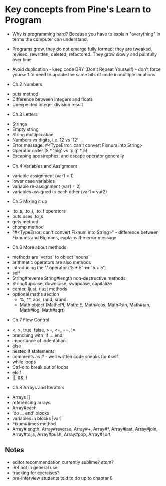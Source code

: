 Key concepts from Pine's Learn to Program
=========

* Why is programming hard?  Because you have to explain "everything" in terms the computer can understand.

* Programs grow, they do not emerge fully formed; they are tweaked, revised, rewritten, deleted, refactored.  They grow slowly and painfully over time

* Avoid duplication - keep code DRY (Don't Repeat Yourself) - don't force yourself to need to update the same bits of code in multiple locations

* Ch.2 Numbers
 - puts method
 - Difference between integers and floats
 - Unexpected integer division result

* Ch.3 Letters
 - Strings
 - Empty string
 - String multiplication
 - Numbers vs digits, i.e. 12 vs '12'
 - Error message: #<TypeError: can't convert Fixnum into String>
 - Operator order (5 * 'pig' vs 'pig' * 5)
 - Escaping apostrophes, and escape operator generally

* Ch.4 Variables and Assignment

 - variable assignment (var1 = 1)
 - lower case variables
 - variable re-assignment (var1 = 2)
 - variables assigned to each other (var1 = var2)

* Ch.5 Mixing it up

 - .to_s, .to_i, .to_f operators
 - puts uses .to_s
 - gets method
 - chomp method
 - "#<TypeError: can't convert Fixnum into String>" - difference between Fixnums and Bignums, explains the error message

* Ch.6 More about methods

 - methods are 'verbs' to object 'nouns'
 - arithmetic operators are also methods
 - introducing the '.' operator ('5 + 5' <=> '5.+ 5')
 - self
 - String#reverse String#length non-destructive methods
 - String#upcase, downcase, swapcase, capitalize
 - center, ljust, rjust methods
 - optional maths section
   - %, \*\*, abs, rand, srand
   - Math object (Math::PI, Math::E, Math#cos, Math#sin, Math#tan, Math#log, Math#sqrt)

* Ch.7 Flow Control

 - <, >, true, false, >=, <=, ==, !=
 - branching with 'if ... end'
 - importance of indentation
 - else
 - nested if statements
 - comments as # - well written code speaks for itself
 - while loops
 - Ctrl-c to break out of loops
 - elsif
 - ||, &&, !

* Ch.8 Arrays and Iterators

 - Arrays []
 - referencing arrays
 - Array#each
 - 'do ... end' blocks
 - variables in blocks |var|
 - Fixum#times method
 - Array#length, Array#reverse, Array#+, Array#\*, Array#last, Array#join, Array#to_s, Array#push, Array#pop, Array#sort

Notes
----
* editor recommendation currently sublime? atom?
* IRB not in general use
* tracking for exercises?
* pre-interview students told to do up to chapter 8
